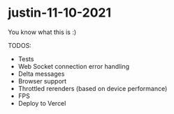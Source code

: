 # justin-11-10-2021

You know what this is :)

TODOS:

- Tests
- Web Socket connection error handling
- Delta messages
- Browser support
- Throttled rerenders (based on device performance)
- FPS
- Deploy to Vercel
